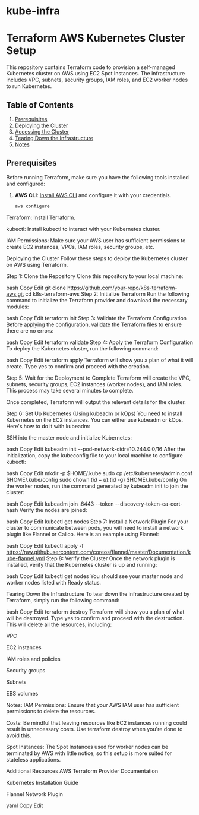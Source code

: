 # kube-infra
# Terraform AWS Kubernetes Cluster Setup

This repository contains Terraform code to provision a self-managed Kubernetes cluster on AWS using EC2 Spot Instances. The infrastructure includes VPC, subnets, security groups, IAM roles, and EC2 worker nodes to run Kubernetes.

## Table of Contents
1. [Prerequisites](#prerequisites)
2. [Deploying the Cluster](#deploying-the-cluster)
3. [Accessing the Cluster](#accessing-the-cluster)
4. [Tearing Down the Infrastructure](#tearing-down-the-infrastructure)
5. [Notes](#notes)

## Prerequisites

Before running Terraform, make sure you have the following tools installed and configured:

1. **AWS CLI**: [Install AWS CLI](https://aws.amazon.com/cli/) and configure it with your credentials.
   ```bash
   aws configure


Terraform: Install Terraform.

kubectl: Install kubectl to interact with your Kubernetes cluster.

IAM Permissions: Make sure your AWS user has sufficient permissions to create EC2 instances, VPCs, IAM roles, security groups, etc.

Deploying the Cluster
Follow these steps to deploy the Kubernetes cluster on AWS using Terraform.

Step 1: Clone the Repository
Clone this repository to your local machine:

bash
Copy
Edit
git clone https://github.com/your-repo/k8s-terraform-aws.git
cd k8s-terraform-aws
Step 2: Initialize Terraform
Run the following command to initialize the Terraform provider and download the necessary modules:

bash
Copy
Edit
terraform init
Step 3: Validate the Terraform Configuration
Before applying the configuration, validate the Terraform files to ensure there are no errors:

bash
Copy
Edit
terraform validate
Step 4: Apply the Terraform Configuration
To deploy the Kubernetes cluster, run the following command:

bash
Copy
Edit
terraform apply
Terraform will show you a plan of what it will create. Type yes to confirm and proceed with the creation.

Step 5: Wait for the Deployment to Complete
Terraform will create the VPC, subnets, security groups, EC2 instances (worker nodes), and IAM roles. This process may take several minutes to complete.

Once completed, Terraform will output the relevant details for the cluster.

Step 6: Set Up Kubernetes (Using kubeadm or kOps)
You need to install Kubernetes on the EC2 instances. You can either use kubeadm or kOps. Here's how to do it with kubeadm:

SSH into the master node and initialize Kubernetes:

bash
Copy
Edit
kubeadm init --pod-network-cidr=10.244.0.0/16
After the initialization, copy the kubeconfig file to your local machine to configure kubectl:

bash
Copy
Edit
mkdir -p $HOME/.kube
sudo cp /etc/kubernetes/admin.conf $HOME/.kube/config
sudo chown $(id -u):$(id -g) $HOME/.kube/config
On the worker nodes, run the command generated by kubeadm init to join the cluster:

bash
Copy
Edit
kubeadm join <master-node-ip>:6443 --token <token> --discovery-token-ca-cert-hash <hash>
Verify the nodes are joined:

bash
Copy
Edit
kubectl get nodes
Step 7: Install a Network Plugin
For your cluster to communicate between pods, you will need to install a network plugin like Flannel or Calico. Here is an example using Flannel:

bash
Copy
Edit
kubectl apply -f https://raw.githubusercontent.com/coreos/flannel/master/Documentation/kube-flannel.yml
Step 8: Verify the Cluster
Once the network plugin is installed, verify that the Kubernetes cluster is up and running:

bash
Copy
Edit
kubectl get nodes
You should see your master node and worker nodes listed with Ready status.

Tearing Down the Infrastructure
To tear down the infrastructure created by Terraform, simply run the following command:

bash
Copy
Edit
terraform destroy
Terraform will show you a plan of what will be destroyed. Type yes to confirm and proceed with the destruction. This will delete all the resources, including:

VPC

EC2 instances

IAM roles and policies

Security groups

Subnets

EBS volumes

Notes:
IAM Permissions: Ensure that your AWS IAM user has sufficient permissions to delete the resources.

Costs: Be mindful that leaving resources like EC2 instances running could result in unnecessary costs. Use terraform destroy when you're done to avoid this.

Spot Instances: The Spot Instances used for worker nodes can be terminated by AWS with little notice, so this setup is more suited for stateless applications.

Additional Resources
AWS Terraform Provider Documentation

Kubernetes Installation Guide

Flannel Network Plugin

yaml
Copy
Edit
